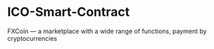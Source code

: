 # ICO-Smart-Contract
FXCoin — a marketplace with a wide range of functions, payment by cryptocurrencies
